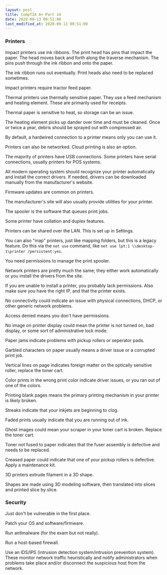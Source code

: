 ```yaml
---
layout: post
title: CompTIA A+ Part 14
date: 2020-09-13 00:51:00
last_modified_at: 2020-09-13 00:51:00
---
```


### Printers

Impact printers use ink ribbons. The print head has pins that impact the paper. The head moves back and forth along the traverse mechanism. The pins push through the ink ribbon and onto the paper.

The ink ribbon runs out eventually. Print heads also need to be replaced sometimes.

Impact printers require tractor feed paper.

Thermal printers use thermally sensitive paper. They use a feed mechanism and heating element. These are primarily used for receipts.

Thermal paper is sensitive to heat, so storage can be an issue.

The heating element picks up dander over time and must be cleaned. Once or twice a year, debris should be sprayed out with compressed air.

By default, a hardwired connection to a printer means only you can use it.

Printers can also be networked. Cloud printing is also an option.

The majority of printers have USB connections. Some printers have serial connections, usually printers for POS systems.

All modern operating system should recognize your printer automatically and install the correct drivers. If needed, drivers can be downloaded manually from the manufacturer's website.

Firmware updates are common on printers.

The manufacturer's site will also usually provide utilities for your printer.

The spooler is the software that queues print jobs.

Some printer have collation and duplex features.

Printers can be shared over the LAN. This is set up in Settings.

You can also "map" printers, just like mapping folders, but this is a legacy feature. Do this via the ```net use``` command, like ```net use lpt:1 \\desktop-1\printer /persistent:yes```.

You need permissions to manage the print spooler.

Network printers are pretty much the same; they either work automatically or you install the drivers from the site.

If you are unable to install a printer, you probably lack permissions. Also make sure you have the right IP, and that the printer exists.

No connectivity could indicate an issue with physical connections, DHCP, or other generic network problems.

Access denied means you don't have permissions.

No image on printer display could mean the printer is not turned on, bad display, or some sort of administrative lock mode.

Paper jams indicate problems with pickup rollers or seperator pads.

Garbled characters on paper usually means a driver issue or a corrupted print job.

Vertical lines on page indicates foreign matter on the optically sensitive roller, replace the toner cart.

Color prints in the wrong print color indicate driver issues, or you ran out of one of the colors.

Printing blank pages means the primary printing mechanism in your printer is likely broken.

Streaks indicate that your inkjets are beginning to clog.

Faded prints usually indicate that you are running out of ink.

Ghost images could mean your scraper in your toner cart is broken. Replace the toner cart.

Toner not fused to paper indicates that the fuser assembly is defective and needs to be replaced.

Creased paper could indicate that one of your pickup rollers is defective. Apply a maintenance kit.

3D printers extrude filament in a 3D shape.

Shapes are made using 3D modeling software, then translated into slices and printed slice by slice.

### Security

Just don't be vulnerable in the first place.

Patch your OS and software/firmware.

Run antimalware (for the exam but not really).

Run a host-based firewall.

Use an IDS/IPS (intrusion detection system/intrusion prevention system). These monitor network traffic heuristically and notify administrators when problems take place and/or disconnect the suspicious host from the network.
